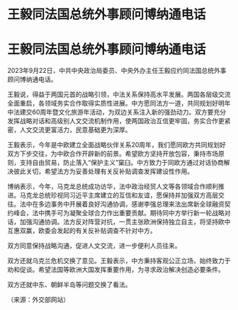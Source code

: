 # 王毅同法国总统外事顾问博纳通电话

# 王毅同法国总统外事顾问博纳通电话

2023年9月22日，中共中央政治局委员、中央外办主任王毅应约同法国总统外事顾问博纳通电话。

王毅说，得益于两国元首的战略引领，中法关系保持高水平发展。两国各层级交流全面重启，各领域务实合作取得实质性进展。中方愿同法方一道，共同规划好明年中法建交60周年暨文化旅游年活动，为双边关系注入新的强劲动力。双方要充分发挥战略对话和高级别人文交流机制作用，使两国政治互信更牢固，务实合作更紧密，人文交流更富活力，民意基础更为深厚。

王毅表示，今年是中欧建立全面战略伙伴关系20周年，我们愿同欧方共同规划好双方下步交往，为中欧合作开辟新的前景。希望欧方坚持开放包容，秉持市场原则，支持自由贸易，防止落入“保护主义”窠臼。中方致力于同欧方通过对话协商解决彼此关切，希望法方为妥善处理有关反补贴调查发挥建设性作用。

博纳表示，今年，马克龙总统成功访华，法中政治经贸人文等各领域合作顺利推进。马克龙总统珍视同习近平主席建立的互信和友谊，愿保持并加强双方高层交往。法中在多边事务中开展着良好沟通协调，感谢李强总理来法出席新全球融资契约峰会，法中携手可为凝聚全球合力作出重要贡献。期待同中方举行新一轮战略对话，加强沟通协调。法方反对阵营对抗，一贯主张欧洲保持独立自主，将坚持欧中互惠双赢，欧委会发起的有关反补贴调查不针对中方。

双方同意保持战略沟通，促进人文交流，进一步便利人员往来。

双方还就乌克兰危机交换了意见。王毅表示，中方秉持客观公正立场，始终致力于劝和促谈。希望法国等欧洲大国发挥重要作用，为寻求政治解决创造必要条件。

双方还就中东、朝鲜半岛等问题交换了看法。

（来源：外交部网站）

